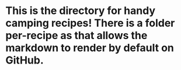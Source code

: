 # This is the directory for handy camping recipes! There is a folder per-recipe as that allows the markdown to render by default on GitHub.
